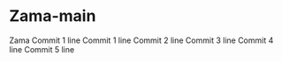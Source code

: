 # Zama-main
Zama
Commit 1 line
Commit 1 line
Commit 2 line
Commit 3 line
Commit 4 line
Commit 5 line
